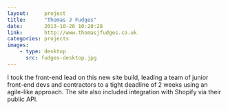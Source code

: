 ```yaml
---
layout:     project
title:      "Thomas J Fudges"
date:       2013-10-20 10:20:28
link:       http://www.thomasjfudges.co.uk
categories: projects
images:
    - type: desktop
      src: fudges-desktop.jpg
---
```


I took the front-end lead on this new site build, leading a team of
junior front-end devs and contractors to a tight deadline of 2 weeks
using an agile-like approach. The site also included integration with
Shopify via their public API.
